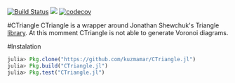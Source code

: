 [![Build Status](https://travis-ci.org/kuzmamar/CTriangle.jl.svg?branch=master)](https://travis-ci.org/kuzmamar/CTriangle.jl)
[![](https://img.shields.io/badge/docs-latest-blue.svg)](https://kuzmamar.github.io/CTriangle.jl/latest)
[![codecov](https://codecov.io/gh/kuzmamar/CTriangle.jl/branch/master/graph/badge.svg)](https://codecov.io/gh/kuzmamar/CTraingle.jl)

#CTriangle
CTriangle is a wrapper around Jonathan Shewchuk's Triangle [library](https://www.cs.cmu.edu/~quake/triangle.html).
At this momment CTriangle is not able to generate Voronoi diagrams.

#Instalation
```julia
julia> Pkg.clone("https://github.com/kuzmamar/CTriangle.jl")
julia> Pkg.build("CTriangle.jl")
julia> Pkg.test("CTriangle.jl")
```
